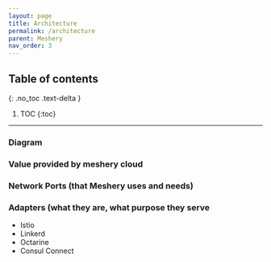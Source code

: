 ```yaml
---
layout: page
title: Architecture
permalink: /architecture
parent: Meshery
nav_order: 3
---
```


## Table of contents
{: .no_toc .text-delta }

1. TOC
{:toc}

---
### Diagram

### Value provided by meshery cloud
### Network Ports (that Meshery uses and needs)
### Adapters (what they are, what purpose they serve
* Istio
* Linkerd
* Octarine
* Consul Connect
